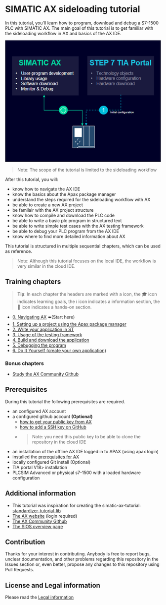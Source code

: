 # SIMATIC AX sideloading tutorial

In this tutorial, you'll learn how to program, download and debug a S7-1500 PLC with SIMATIC AX.
The main goal of this tutorial is to get familiar with the sideloading workflow in AX and basics of the AX IDE.

![drawing](./doc/assets/workflowOverview.png)

> Note: The scope of the tutorial is limited to the sideloading workflow

After this tutorial, you will:

- know how to navigate the AX IDE
- know the basics about the Apax package manager
- understand the steps required for the sideloading workflow with AX
- be able to create a new AX project
- be familair with the AX project structure
- know how to compile and download the PLC code
- be able to write a basic plc program in structured text
- be able to write simple test cases with the AX testing framework
- be able to debug your PLC program from the AX IDE
- know where to find more detailed information about AX

This tutorial is structured in multiple sequential chapters, which can be used as reference.

> Note: Although this tutorial focuses on the local IDE, the workflow is very similar in the cloud IDE.

## Training chapters
> **Tip**: In each chapter the headers are marked with a icon, the :mortar_board: icon indicates learning goals, the :information_source: icon indicates a information section, the :raised_hands: icon indicates a hands-on section.

- [0. Navigating AX](./doc/0-navigating.md) :arrow_left:(Start here)
- [1. Setting up a project using the Apax package manager](./doc/1-setup.md)
- [2. Write your application in ST](./doc/2-coding.md)
- [3. Usage of the testing framework](./doc/3-testing.md)
- [4. Build and download the application](./doc/4-download.md)
- [5. Debugging the program](./doc/5-debug.md)
- [6. Do It Yourself (create your own application)](./doc/6-diy.md)


### Bonus chapters

- [Study the AX Community Github](https://github.com/simatic-ax)

## Prerequisites

During this tutorial the following prerequisites are required.

- an configured AX account
- a configured github account **(Optional)**
  - [how to get your public key from AX](https://console.simatic-ax.siemens.io/docs/axcode/source-code-management)
  - [how to add a SSH key on GitHub](https://docs.github.com/en/authentication/connecting-to-github-with-ssh/adding-a-new-ssh-key-to-your-github-account)
  - > Note: you need this public key to be able to clone the repository in the cloud IDE
    >
- an installation of the offline AX IDE logged in to APAX (using apax login)
- installed the [prerequisites for AX](https://console.simatic-ax.siemens.io/docs/get-started/prerequisites)
- locally configured Git install (Optional)
- TIA portal V18> installation
- PLCSIM Advanced or physical s7-1500 with a loaded hardware configuration

## Additional information

- This tutorial was inspiration for creating the simatic-ax-tutorial: [standardizer-tutorial-lib](https://github.com/simatic-ax/standardizer-tutorial-lib)
- [The AX website](https://axcite.me) (login required)
- [The AX Community Github](https://github.com/simatic-ax)
- [The SIOS overview page](https://support.industry.siemens.com/cs/document/109815017)

## Contribution

Thanks for your interest in contributing. Anybody is free to report bugs, unclear documentation, and other problems regarding this repository in the Issues section or, even better, propose any changes to this repository using Pull Requests.

## License and Legal information

Please read the [Legal information](LICENSE.md)

